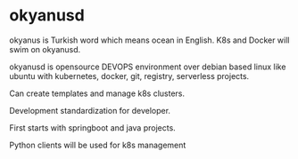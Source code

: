 # okyanusd

okyanus is Turkish word which means ocean in English. K8s and Docker will swim on okyanusd.

okyanusd is opensource DEVOPS environment over debian based linux like ubuntu with kubernetes, docker, git, registry, serverless projects.

Can create templates and manage k8s clusters. 

Development standardization for developer. 

First starts with springboot and java projects.

Python clients will be used for k8s management
